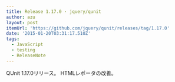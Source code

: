 ```yaml
---
title: Release 1.17.0 · jquery/qunit
author: azu
layout: post
itemUrl: 'https://github.com/jquery/qunit/releases/tag/1.17.0'
date: '2015-01-20T03:31:17.510Z'
tags:
  - JavaScript
  - testing
  - ReleaseNote
---
```

QUnit 1.17.0リリース。
HTMLレポータの改善。
